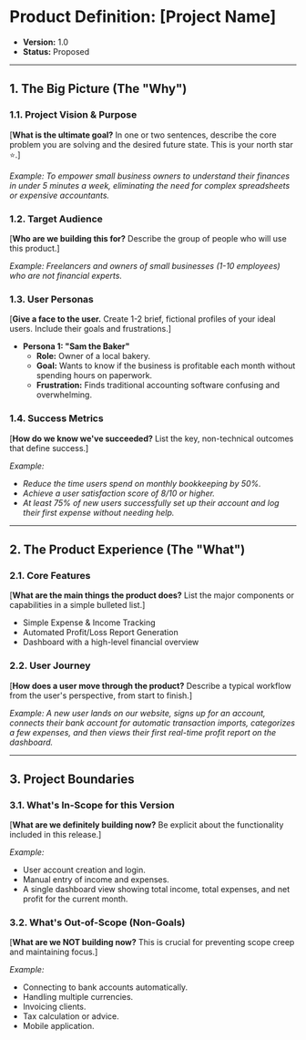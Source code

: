# Product Definition: [Project Name]

- **Version:** 1.0
- **Status:** Proposed

---

## 1. The Big Picture (The "Why")

### 1.1. Project Vision & Purpose
[**What is the ultimate goal?** In one or two sentences, describe the core problem you are solving and the desired future state. This is your north star ⭐.]

*Example: To empower small business owners to understand their finances in under 5 minutes a week, eliminating the need for complex spreadsheets or expensive accountants.*

### 1.2. Target Audience
[**Who are we building this for?** Describe the group of people who will use this product.]

*Example: Freelancers and owners of small businesses (1-10 employees) who are not financial experts.*

### 1.3. User Personas
[**Give a face to the user.** Create 1-2 brief, fictional profiles of your ideal users. Include their goals and frustrations.]

* **Persona 1: "Sam the Baker"**
    * **Role:** Owner of a local bakery.
    * **Goal:** Wants to know if the business is profitable each month without spending hours on paperwork.
    * **Frustration:** Finds traditional accounting software confusing and overwhelming.

### 1.4. Success Metrics
[**How do we know we've succeeded?** List the key, non-technical outcomes that define success.]

*Example:*
* *Reduce the time users spend on monthly bookkeeping by 50%.*
* *Achieve a user satisfaction score of 8/10 or higher.*
* *At least 75% of new users successfully set up their account and log their first expense without needing help.*

---

## 2. The Product Experience (The "What")

### 2.1. Core Features
[**What are the main things the product does?** List the major components or capabilities in a simple bulleted list.]

* Simple Expense & Income Tracking
* Automated Profit/Loss Report Generation
* Dashboard with a high-level financial overview

### 2.2. User Journey
[**How does a user move through the product?** Describe a typical workflow from the user's perspective, from start to finish.]

*Example: A new user lands on our website, signs up for an account, connects their bank account for automatic transaction imports, categorizes a few expenses, and then views their first real-time profit report on the dashboard.*

---

## 3. Project Boundaries

### 3.1. What's In-Scope for this Version
[**What are we definitely building now?** Be explicit about the functionality included in this release.]

*Example:*
* User account creation and login.
* Manual entry of income and expenses.
* A single dashboard view showing total income, total expenses, and net profit for the current month.

### 3.2. What's Out-of-Scope (Non-Goals)
[**What are we NOT building now?** This is crucial for preventing scope creep and maintaining focus.]

*Example:*
* Connecting to bank accounts automatically.
* Handling multiple currencies.
* Invoicing clients.
* Tax calculation or advice.
* Mobile application.
